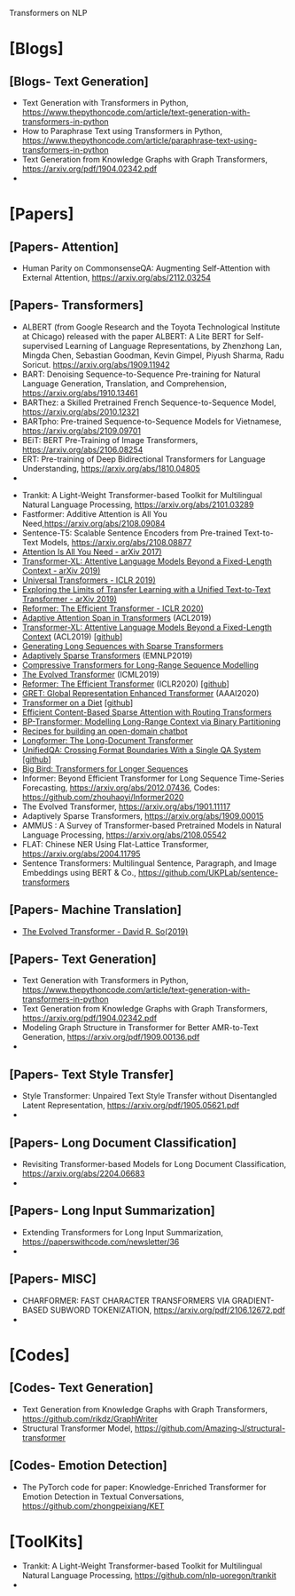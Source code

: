 Transformers on NLP

# [Blogs]

## [Blogs- Text Generation]
+ Text Generation with Transformers in Python, https://www.thepythoncode.com/article/text-generation-with-transformers-in-python
+ How to Paraphrase Text using Transformers in Python, https://www.thepythoncode.com/article/paraphrase-text-using-transformers-in-python
+ Text Generation from Knowledge Graphs with Graph Transformers, https://arxiv.org/pdf/1904.02342.pdf
+ 


# [Papers]

## [Papers- Attention]
+ Human Parity on CommonsenseQA: Augmenting Self-Attention with External Attention, https://arxiv.org/abs/2112.03254

## [Papers- Transformers]
+ ALBERT (from Google Research and the Toyota Technological Institute at Chicago) released with the paper ALBERT: A Lite BERT for Self-supervised Learning of Language Representations, by Zhenzhong Lan, Mingda Chen, Sebastian Goodman, Kevin Gimpel, Piyush Sharma, Radu Soricut. https://arxiv.org/abs/1909.11942
+ BART: Denoising Sequence-to-Sequence Pre-training for Natural Language Generation, Translation, and Comprehension, https://arxiv.org/abs/1910.13461
+ BARThez: a Skilled Pretrained French Sequence-to-Sequence Model, https://arxiv.org/abs/2010.12321
+ BARTpho: Pre-trained Sequence-to-Sequence Models for Vietnamese, https://arxiv.org/abs/2109.09701
+ BEiT: BERT Pre-Training of Image Transformers, https://arxiv.org/abs/2106.08254
+ ERT: Pre-training of Deep Bidirectional Transformers for Language Understanding, https://arxiv.org/abs/1810.04805
+ 
* Trankit: A Light-Weight Transformer-based Toolkit for Multilingual Natural Language Processing, https://arxiv.org/abs/2101.03289
* Fastformer: Additive Attention is All You Need,https://arxiv.org/abs/2108.09084
* Sentence-T5: Scalable Sentence Encoders from Pre-trained Text-to-Text  Models, https://arxiv.org/abs/2108.08877
* [Attention Is All You Need - arXiv 2017)](https://arxiv.org/abs/1706.03762)  
* [Transformer-XL: Attentive Language Models Beyond a Fixed-Length Context - arXiv 2019)](https://arxiv.org/abs/1901.02860)
* [Universal Transformers - ICLR 2019)](https://arxiv.org/abs/1807.03819) 
* [Exploring the Limits of Transfer Learning with a Unified Text-to-Text Transformer - arXiv 2019)](https://arxiv.org/abs/1910.10683) 
* [Reformer: The Efficient Transformer - ICLR 2020)](https://arxiv.org/abs/2001.04451) 
* [Adaptive Attention Span in Transformers](https://arxiv.org/abs/1905.07799) (ACL2019)
* [Transformer-XL: Attentive Language Models Beyond a Fixed-Length Context](https://arxiv.org/abs/1901.02860) (ACL2019) [[github](https://github.com/kimiyoung/transformer-xl)]
* [Generating Long Sequences with Sparse Transformers](https://arxiv.org/abs/1904.10509)
* [Adaptively Sparse Transformers](https://arxiv.org/abs/1909.00015) (EMNLP2019)
* [Compressive Transformers for Long-Range Sequence Modelling](https://arxiv.org/abs/1911.05507)
* [The Evolved Transformer](https://arxiv.org/abs/1901.11117) (ICML2019)
* [Reformer: The Efficient Transformer](https://arxiv.org/abs/2001.04451) (ICLR2020) [[github](https://github.com/google/trax/tree/master/trax/models/reformer)]
* [GRET: Global Representation Enhanced Transformer](https://arxiv.org/abs/2002.10101) (AAAI2020)
* [Transformer on a Diet](https://arxiv.org/abs/2002.06170) [[github](https://github.com/cgraywang/transformer-on-diet)]
* [Efficient Content-Based Sparse Attention with Routing Transformers](https://openreview.net/forum?id=B1gjs6EtDr)
* [BP-Transformer: Modelling Long-Range Context via Binary Partitioning](https://arxiv.org/abs/1911.04070)  
* [Recipes for building an open-domain chatbot](https://arxiv.org/pdf/2004.13637.pdf)   
* [Longformer: The Long-Document Transformer](https://arxiv.org/pdf/2004.05150.pdf)  
* [UnifiedQA: Crossing Format Boundaries With a Single QA System](https://arxiv.org/pdf/2005.00700.pdf) [[github](https://github.com/allenai/unifiedqa)]  
* [Big Bird: Transformers for Longer Sequences](https://arxiv.org/pdf/2007.14062.pdf) 
* Informer: Beyond Efficient Transformer for Long Sequence Time-Series Forecasting, https://arxiv.org/abs/2012.07436, Codes: https://github.com/zhouhaoyi/Informer2020
* The Evolved Transformer, https://arxiv.org/abs/1901.11117
* Adaptively Sparse Transformers, https://arxiv.org/abs/1909.00015
* AMMUS : A Survey of Transformer-based Pretrained Models in Natural Language Processing, https://arxiv.org/abs/2108.05542
* FLAT: Chinese NER Using Flat-Lattice Transformer, https://arxiv.org/abs/2004.11795
* Sentence Transformers: Multilingual Sentence, Paragraph, and Image Embeddings using BERT & Co., https://github.com/UKPLab/sentence-transformers


## [Papers- Machine Translation]
* [The Evolved Transformer - David R. So(2019)](https://arxiv.org/pdf/1901.11117.pdf)  


## [Papers- Text Generation]
+ Text Generation with Transformers in Python, https://www.thepythoncode.com/article/text-generation-with-transformers-in-python
+ Text Generation from Knowledge Graphs with Graph Transformers, https://arxiv.org/pdf/1904.02342.pdf
+ Modeling Graph Structure in Transformer for Better AMR-to-Text Generation, https://arxiv.org/pdf/1909.00136.pdf
+ 

## [Papers- Text Style Transfer]
+ Style Transformer: Unpaired Text Style Transfer without Disentangled Latent Representation, https://arxiv.org/pdf/1905.05621.pdf
+ 

## [Papers- Long Document Classification]
+ Revisiting Transformer-based Models for Long Document Classification, https://arxiv.org/abs/2204.06683
+ 


## [Papers- Long Input Summarization]
+ Extending Transformers for Long Input Summarization, https://paperswithcode.com/newsletter/36
+ 

## [Papers- MISC]
+ CHARFORMER: FAST CHARACTER TRANSFORMERS VIA GRADIENT-BASED SUBWORD TOKENIZATION, https://arxiv.org/pdf/2106.12672.pdf
+ 

# [Codes]

## [Codes- Text Generation]
+ Text Generation from Knowledge Graphs with Graph Transformers, https://github.com/rikdz/GraphWriter
+ Structural Transformer Model, https://github.com/Amazing-J/structural-transformer

## [Codes- Emotion Detection]
+ The PyTorch code for paper: Knowledge-Enriched Transformer for Emotion Detection in Textual Conversations, https://github.com/zhongpeixiang/KET


# [ToolKits]
+ Trankit: A Light-Weight Transformer-based Toolkit for Multilingual Natural Language Processing, https://github.com/nlp-uoregon/trankit
+ 
